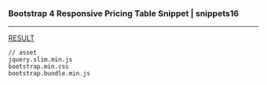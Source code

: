 ### Bootstrap 4 Responsive Pricing Table Snippet | snippets16
---

[RESULT](  )

[]()
[]()
[]()




```
// asset
jquery.slim.min.js
bootstrap.min.css
bootstrap.bundle.min.js
```





```
```


